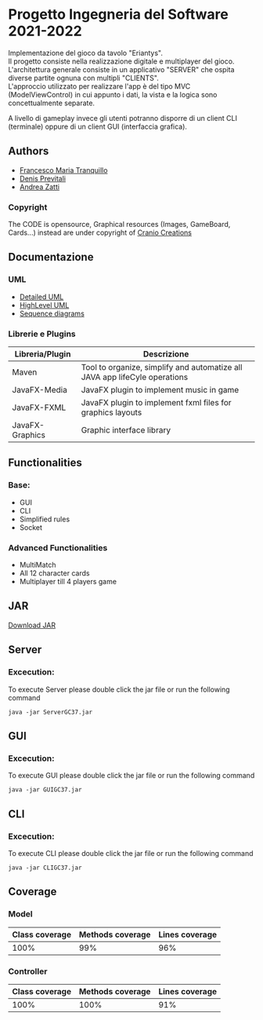 # Progetto Ingegneria del Software 2021-2022

Implementazione del gioco da tavolo "Eriantys".\
Il progetto consiste nella realizzazione digitale e multiplayer del gioco.\
L'architettura generale consiste in un applicativo "SERVER" che ospita diverse partite ognuna con multipli "CLIENTS".\
L'approccio utilizzato per realizzare l'app è del tipo MVC (ModelViewControl) in cui appunto i dati, la vista e la logica sono concettualmente separate.

A livello di gameplay invece gli utenti potranno disporre di un client CLI (terminale) oppure di un client GUI (interfaccia grafica).

## Authors

* [Francesco Maria Tranquillo](https://github.com/FrancioT)
* [Denis Previtali](https://github.com/Denis-Previtali)
* [Andrea Zatti](https://github.com/ZattiAndrea)

### Copyright
The CODE is opensource, Graphical resources (Images, GameBoard, Cards...) instead are under copyright of  [Cranio Creations](http://www.craniocreations.it)

## Documentazione

### UML

* [Detailed UML](https://github.com/ZattiAndrea/ing-sw-2022-tranquillo-previtali-zatti/tree/master/deliverables/UML/DetailedUML)
* [HighLevel UML](https://github.com/ZattiAndrea/ing-sw-2022-tranquillo-previtali-zatti/tree/master/deliverables/UML/HighLevelUML)
* [Sequence diagrams](https://github.com/ZattiAndrea/ing-sw-2022-tranquillo-previtali-zatti/tree/master/deliverables/Sequence%20Diagrams)

### Librerie e Plugins

| Libreria/Plugin  | Descrizione |
| -------------    | ------------- |
| Maven   | Tool to organize, simplify and automatize all JAVA app lifeCyle operations   |
| JavaFX-Media   | JavaFX plugin to implement music in game                             |
| JavaFX-FXML    | JavaFX plugin to implement fxml files for graphics layouts                         |
| JavaFX-Graphics  | Graphic interface library                                                                    | 

## Functionalities

### Base:
* GUI
* CLI
* Simplified rules 
* Socket
### Advanced Functionalities
* MultiMatch
* All 12 character cards 
* Multiplayer till 4 players game 

## JAR 
[Download JAR]()
## Server
### Excecution:
To execute Server please double click the jar file or run the following command
```
java -jar ServerGC37.jar 
```

## GUI
### Excecution:
To execute GUI please double click the jar file or run the following command
```
java -jar GUIGC37.jar 
```

## CLI
### Excecution:
To execute CLI please double click the jar file or run the following command
```
java -jar CLIGC37.jar 
```

## Coverage
### Model
| Class coverage  | Methods coverage | Lines coverage |
| -------------    | ------------- | ------------- | 
| 100% | 99% | 96% |

### Controller
| Class coverage  | Methods coverage | Lines coverage |
| -------------    | ------------- | ------------- | 
| 100% | 100% | 91% |

